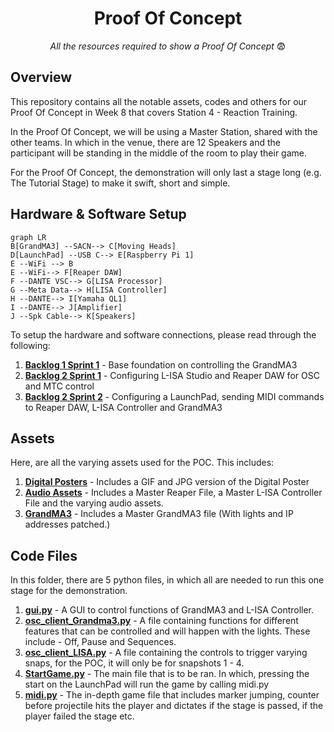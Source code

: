 <h1 align="center">
  Proof Of Concept
</h1>

<p align="center">
  <i align="center">All the resources required to show a Proof Of Concept </i>😨
</p>

## Overview
This repository contains all the notable assets, codes and others for our Proof Of Concept in Week 8 that covers Station 4 - Reaction Training.

In the Proof Of Concept, we will be using a Master Station, shared with the other teams. In which in the venue, there are 12 Speakers and the participant will be standing in the middle of the room to play their game.

For the Proof Of Concept, the demonstration will only last a stage long (e.g. The Tutorial Stage) to make it swift, short and simple.

## Hardware & Software Setup
```mermaid
graph LR
B[GrandMA3] --SACN--> C[Moving Heads]
D[LaunchPad] --USB C--> E[Raspberry Pi 1]
E --WiFi --> B
E --WiFi--> F[Reaper DAW]
F --DANTE VSC--> G[LISA Processor]
G --Meta Data--> H[LISA Controller]
H --DANTE--> I[Yamaha QL1]
I --DANTE--> J[Amplifier]
J --Spk Cable--> K[Speakers]
```
To setup the hardware and software connections, please read through the following:
1. **[Backlog 1 Sprint 1](NYP-EGL314-MSP1/Backlog1%20Sprint1/B1S1.md)** - Base foundation on controlling the GrandMA3
2. **[Backlog 2 Sprint 1](NYP-EGL314-MSP1/Backlog%202%20Sprint1/B2S1.md)** - Configuring L-ISA Studio and Reaper DAW for OSC and MTC control
3. **[Backlog 2 Sprint 2](NYP-EGL314-MSP1/Backlog%202%20Sprint2/B2S2.md)** - Configuring a LaunchPad, sending MIDI commands to Reaper DAW, L-ISA Controller and GrandMA3

## Assets
Here, are all the varying assets used for the POC. This includes:
1. **[Digital Posters](./Assets/Poster)** - Includes a GIF and JPG version of the Digital Poster
2. **[Audio Assets](./Assets/Audio%20Assets)** - Includes a Master Reaper File, a Master L-ISA Controller File and the varying audio assets.
3. **[GrandMA3](./Assets/GrandMA3)** - Includes a Master GrandMA3 file (With lights and IP addresses patched.)

## Code Files
In this folder, there are 5 python files, in which all are needed to run this one stage for the demonstration.
1. **[gui.py](./Codes/gui.py)** - A GUI to control functions of GrandMA3 and L-ISA Controller.
2. **[osc_client_Grandma3.py](./Codes/osc_client_Grandma3.py)** - A file containing functions for different features that can be controlled and will happen with the lights. These include - Off, Pause and Sequences.
3. **[osc_client_LISA.py](./Codes/osc_client_LISA.py)** - A file containing the controls to trigger varying snaps, for the POC, it will only be for snapshots 1 - 4.
4. **[StartGame.py](./Codes/StartGame.py)** - The main file that is to be ran. In which, pressing the start on the LaunchPad will run the game by calling midi.py
5. **[midi.py](./Codes/midi.py)** - The in-depth game file that includes marker jumping, counter before projectile hits the player and dictates if the stage is passed, if the player failed the stage etc.
